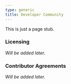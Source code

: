 ```yaml
---
type: generic
title: Developer Community
---
```


This is just a page stub.

### Licensing

_Will be added later._

### Contributor Agreements

_Will be added later._
